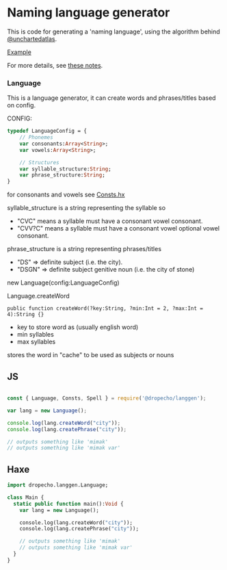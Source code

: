 # Naming language generator

This is code for generating a 'naming language', using the algorithm behind [@unchartedatlas][uncharted]. 

[Example](http://dropecho.github.io/langgen)

For more details, see [these notes][notes].

[uncharted]: https://twitter.com/unchartedatlas
[notes]: http://mewo2.com/notes/naming-language/

### Language

This is a language generator, it can create words and phrases/titles based on
config.

CONFIG:
``` haxe
typedef LanguageConfig = {
	// Phonemes
	var consonants:Array<String>;
	var vowels:Array<String>;

	// Structures
	var syllable_structure:String;
	var phrase_structure:String;
}

```

for consonants and vowels see [Consts.hx](src/dropecho/langgen/Consts.hx)

syllable_structure is a string representing the syllable so
- "CVC" means a syllable must have a consonant vowel consonant.
- "CVV?C" means a syllable must have a consonant vowel optional vowel consonant. 

phrase_structure is a string representing phrases/titles
- "DS" => definite subject (i.e. the city).
- "DSGN" => definite subject genitive noun (i.e. the city of stone)

new Language(config:LanguageConfig)

Language.createWord
```
public function createWord(?key:String, ?min:Int = 2, ?max:Int = 4):String {}
```

- key to store word as (usually english word)
- min syllables
- max syllables

stores the word in "cache" to be used as subjects or nouns

## JS

```javascript

const { Language, Consts, Spell } = require('@dropecho/langgen');

var lang = new Language();

console.log(lang.createWord("city"));
console.log(lang.createPhrase("city"));

// outputs something like 'mimak'
// outputs something like 'mimak var'

```

## Haxe

```haxe
import dropecho.langgen.Language;

class Main {
  static public function main():Void {
    var lang = new Language();

    console.log(lang.createWord("city"));
    console.log(lang.createPhrase("city"));

    // outputs something like 'mimak'
    // outputs something like 'mimak var'
  }
}

```
